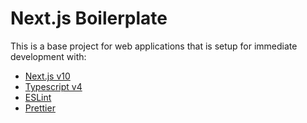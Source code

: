 # Next.js Boilerplate

This is a base project for web applications that is setup for immediate development with:

- [Next.js v10](https://nextjs.org/)
- [Typescript v4](https://www.typescriptlang.org/)
- [ESLint](https://eslint.org/)
- [Prettier](https://prettier.io/)
